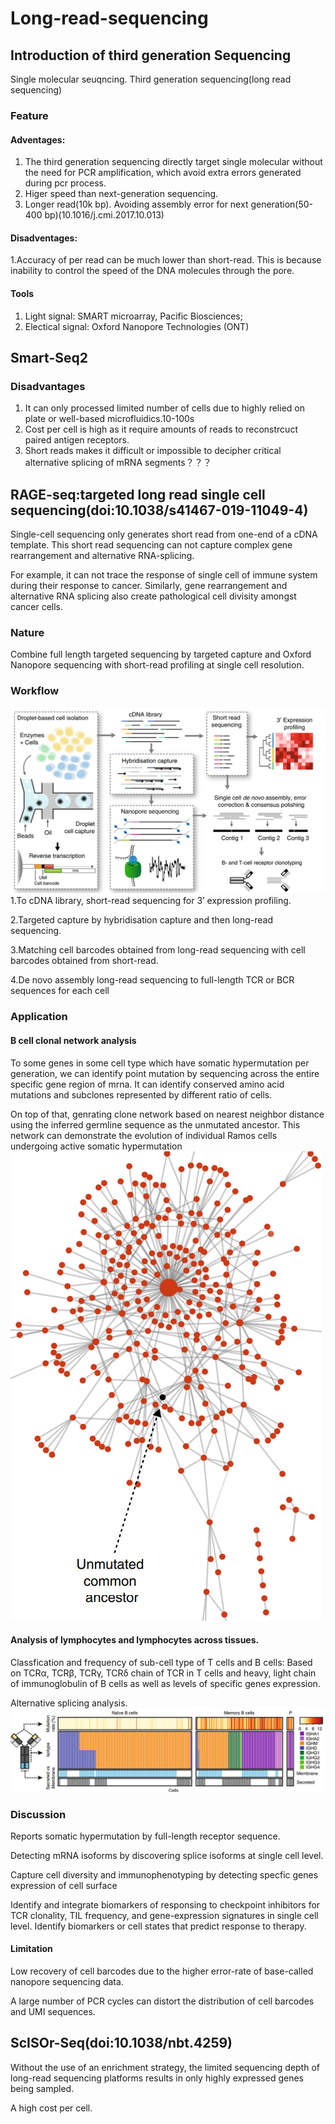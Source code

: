 # Long-read-sequencing
## Introduction of third generation Sequencing 
Single molecular seuqncing.
Third generation sequencing(long read sequencing)
### Feature
#### Adventages:
1. The third generation sequencing directly target single molecular without the need for PCR amplification, which avoid extra errors generated during pcr process.
2. Higer speed than next-generation sequencing.
3. Longer read(10k bp). Avoiding assembly error for next generation(50-400 bp)(10.1016/j.cmi.2017.10.013)
#### Disadventages:
1.Accuracy of per read can be much lower than short-read. This is because inability to control the speed of the DNA molecules through the pore.

#### Tools
1. Light signal: SMART microarray, Pacific Biosciences; 
2. Electical signal: Oxford Nanopore Technologies (ONT)

## Smart-Seq2
### Disadvantages
1. It can only processed limited number of cells due to highly relied on plate or well-based microfluidics.10-100s
2. Cost per cell is high as it require amounts of reads to reconstrcuct paired antigen receptors.
3. Short reads makes it difficult or impossible to decipher critical alternative splicing of mRNA segments？？？

## RAGE-seq:targeted long read single cell sequencing(doi:10.1038/s41467-019-11049-4)
Single-cell sequencing only generates short read from one-end of a cDNA template. This short read sequencing can not capture complex gene rearrangement and alternative RNA-splicing.

For example, it can not trace the response of single cell of immune system during their response to cancer. Similarly, gene rearrangement and alternative RNA splicing also create pathological cell divisity amongst cancer cells.

### Nature
Combine full length targeted sequencing by targeted capture and Oxford Nanopore sequencing with short-read profiling at single cell resolution.

### Workflow
![RAGE workflow](longread-singlecell-workflow.png)
1.To cDNA library, short-read sequencing for 3’ expression profiling. 

2.Targeted capture by hybridisation capture and then long-read sequencing.

3.Matching cell barcodes obtained from long-read sequencing with cell barcodes obtained from short-read.

4.De novo assembly long-read sequencing to  full-length TCR or BCR sequences for each cell

### Application
#### B cell clonal network analysis
To some genes in some cell type which have somatic hypermutation per generation, we can identify point mutation by sequencing across the entire specific gene region of mrna. It can identify conserved amino acid mutations and subclones represented by different ratio of cells.

On top of that, genrating clone network based on nearest neighbor distance using the inferred germline sequence as the unmutated ancestor. This network can demonstrate the evolution of individual Ramos cells undergoing active somatic hypermutation
![RAGE workflow](clonal-netwrok.png)

#### Analysis of lymphocytes and lymphocytes across tissues.
Classfication and frequency of sub-cell type of T cells and B cells: Based on  TCRα, TCRβ, TCRγ,  TCRδ chain of TCR in T cells and heavy, light chain of immunoglobulin of B cells as well as levels of specific genes expression.

Alternative splicing analysis.
![splicing](alternative-splicing.png)

### Discussion
Reports somatic hypermutation by full-length receptor sequence.

Detecting mRNA isoforms by discovering splice isoforms at single cell level.
 
Capture cell diversity and immunophenotyping by detecting specfic genes expression of cell surface

Identify and integrate biomarkers of responsing to checkpoint inhibitors for TCR clonality, TIL frequency, and gene-expression signatures in single cell level. Identify biomarkers or cell states that predict response to therapy.

#### Limitation
Low recovery of cell barcodes due to the higher error-rate of base-called nanopore sequencing data. 

A large number of PCR cycles can distort the distribution of cell barcodes and UMI sequences.

## ScISOr-Seq(doi:10.1038/nbt.4259)

Without the use of an enrichment strategy, the limited sequencing depth of long-read sequencing platforms results in only highly expressed genes being sampled.

A high cost per cell.
